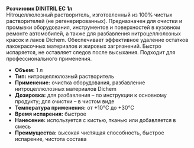 **Розчинник DINITRIL EC 1л**  
Нitroцеллюлозный растворитель, изготовленный из 100% чистых растворителей (не регенерированных). Предназначен для очистки и промывки оборудования, инструментов и поверхностей в кузовном ремонте автомобилей, а также для разбавления нитроцеллюлозных красок и лаков Dichem. Обеспечивает эффективное удаление остатков лакокрасочных материалов и жировых загрязнений. Быстро испаряется, не оставляет следов после высыхания. Подходит для профессионального применения.

- **Объем:** 1 л
- **Тип:** нитроцеллюлозный растворитель
- **Применение:** очистка оборудования, разбавление нитроцеллюлозных материалов Dichem
- **Дозировка:** для разбавления – по инструкции к основному продукту; для очистки – в чистом виде
- **Температура применения:** от +10°C до +30°C
- **Время испарения:** быстрое
- **Нанесение:** используется с кистью, тканью или добавляется в смесь
- **Преимущества:** высокая чистящая способность, быстрое испарение, чистота состава
